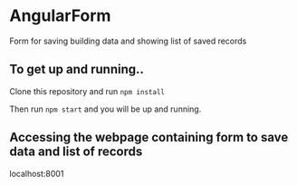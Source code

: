 # AngularForm
Form for saving building data and showing list of saved records

## To get up and running..

Clone this repository and run `npm install` 

Then run `npm start` and you will be up and running.

## Accessing the webpage containing form to save data and list of records  
localhost:8001




